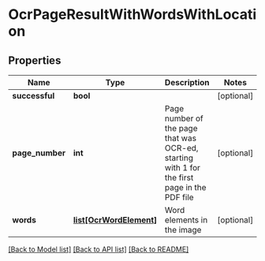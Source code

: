 # OcrPageResultWithWordsWithLocation

## Properties
Name | Type | Description | Notes
------------ | ------------- | ------------- | -------------
**successful** | **bool** |  | [optional] 
**page_number** | **int** | Page number of the page that was OCR-ed, starting with 1 for the first page in the PDF file | [optional] 
**words** | [**list[OcrWordElement]**](OcrWordElement.md) | Word elements in the image | [optional] 

[[Back to Model list]](../README.md#documentation-for-models) [[Back to API list]](../README.md#documentation-for-api-endpoints) [[Back to README]](../README.md)


